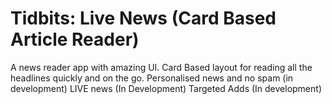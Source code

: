 # Tidbits: Live News (Card Based Article Reader)

A news reader app with amazing UI.
Card Based layout for reading all the headlines quickly and on the go.
Personalised news and no spam (in development)
LIVE news  (In Development)
Targeted Adds (In development)
